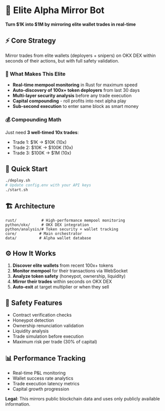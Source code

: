 # 🧠 Elite Alpha Mirror Bot

**Turn $1K into $1M by mirroring elite wallet trades in real-time**

## ⚡ Core Strategy

Mirror trades from elite wallets (deployers + snipers) on OKX DEX within seconds of their actions, but with full safety validation.

### 🎯 What Makes This Elite

- **Real-time mempool monitoring** in Rust for maximum speed
- **Auto-discovery of 100x+ token deployers** from last 30 days
- **Multi-layer security analysis** before any trade execution
- **Capital compounding** - roll profits into next alpha play
- **Sub-second execution** to enter same block as smart money

### 💰 Compounding Math

Just need **3 well-timed 10x trades**:
- Trade 1: $1K → $10K (10x)
- Trade 2: $10K → $100K (10x) 
- Trade 3: $100K → $1M (10x)

## 🚀 Quick Start

```bash
./deploy.sh
# Update config.env with your API keys
./start.sh
```

## 🏗️ Architecture

```
rust/           # High-performance mempool monitoring
python/okx/     # OKX DEX integration
python/analysis/# Token security + wallet tracking
core/          # Main orchestrator
data/          # Alpha wallet database
```

## ⚙️ How It Works

1. **Discover elite wallets** from recent 100x+ tokens
2. **Monitor mempool** for their transactions via WebSocket
3. **Analyze token safety** (honeypot, ownership, liquidity)
4. **Mirror their trades** within seconds on OKX DEX
5. **Auto-exit** at target multiplier or when they sell

## 🔐 Safety Features

- Contract verification checks
- Honeypot detection
- Ownership renunciation validation
- Liquidity analysis
- Trade simulation before execution
- Maximum risk per trade (30% of capital)

## 📊 Performance Tracking

- Real-time P&L monitoring
- Wallet success rate analytics
- Trade execution latency metrics
- Capital growth progression

**Legal**: This mirrors public blockchain data and uses only publicly available information.
